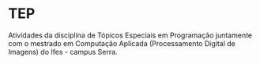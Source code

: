 # TEP
Atividades da disciplina de Tópicos Especiais em Programação juntamente com o mestrado em Computação Aplicada (Processamento Digital de Imagens) do Ifes - campus Serra.
